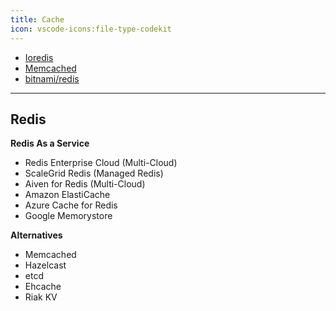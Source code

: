 ```yaml
---
title: Cache
icon: vscode-icons:file-type-codekit
---
```


- [Ioredis](https://github.com/luin/ioredis)
- [Memcached](https://memcached.org/)
- [bitnami/redis](https://hub.docker.com/r/bitnami/redis/)

---

## Redis

**Redis As a Service**
- Redis Enterprise Cloud (Multi-Cloud)
- ScaleGrid Redis (Managed Redis)
- Aiven for Redis (Multi-Cloud)
- Amazon ElastiCache
- Azure Cache for Redis
- Google Memorystore

**Alternatives**
- Memcached
- Hazelcast
- etcd
- Ehcache
- Riak KV